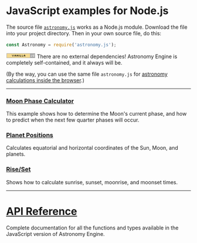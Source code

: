 # JavaScript examples for Node.js

The source file
[`astronomy.js`](../../source/js/astronomy.js)
works as a Node.js module. Download the file into your project directory. 
Then in your own source file, do this:

```javascript
const Astronomy = require('astronomy.js');
```

![Vanilla JS](../vanillajs.png) There are no external dependencies! 
Astronomy Engine is completely self-contained, and it always will be.

(By the way, you can use the same file `astronomy.js` for
[astronomy calculations inside the browser](../browser/).)

---

### [Moon Phase Calculator](moonphase.js)
This example shows how to determine the Moon's current phase,
and how to predict when the next few quarter phases will occur.

### [Planet Positions](positions.js)
Calculates equatorial and horizontal coordinates of the Sun, Moon, and planets.

### [Rise/Set](riseset.html)
Shows how to calculate sunrise, sunset, moonrise, and moonset times.

---

# [API Reference](../../source/js/)
Complete documentation for all the functions and types available
in the JavaScript version of Astronomy Engine.
